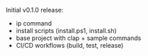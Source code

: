 Initial v0.1.0 release:
- ip command
- install scripts (install.ps1, install.sh)
- base project with clap + sample commands
- CI/CD workflows (build, test, release)
